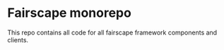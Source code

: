 # Fairscape monorepo

This repo contains all code for all fairscape framework components and clients.
